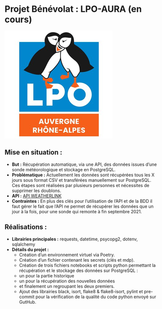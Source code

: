 # Projet Bénévolat : LPO-AURA (en cours)
![Logo](Photos/Logo.jpg)

## Mise en situation :
- **But :** Récupération automatique, via une API, des données issues d’une sonde météorologique et stockage en PostgreSQL. 
- **Problématique :** Actuellement les données sont récupérées tous les X jours  sous format CSV et transférées manuellement sur PostgreSQL. Ces étapes sont réalisées par plusieurs personnes et nécessites de supprimer les doublons. 
- **API :** [API WEATHERLINK](https://weatherlink.github.io/v2-api/)
- **Contraintes :** En plus des clés pour l’utilisation de l’API et de la BDD il faut gérer le fait que l’API ne permet de récupérer les données que un jour à la fois, pour une sonde qui remonte à fin septembre 2021.

## Réalisations :
- **Librairies principales :** requests, datetime,  psycopg2, dotenv, sqlalchemy
- **Détails du projet :**
	- Création d’un environnement virtuel via Poetry.
	- Création d’un fichier contenant les secrets (clés et mdp).
	- Création de trois fichiers notebooks et scripts python permettant la récupération et le stockage des données sur PostgreSQL :
	- un pour la partie historique
	- un pour la récupération des nouvelles données
	- et finalement un regroupant les deux premiers.
	- Ajout des librairies black, isort, flake8 & flake8-isort, pylint et pre-commit pour la vérification de la qualité du code python envoyé sur GutHub. 
